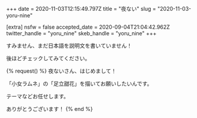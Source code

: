 +++
date = 2020-11-03T12:15:49.797Z
title = "夜ない"
slug = "2020-11-03-yoru-nine"

[extra]
nsfw = false
accepted_date = 2020-09-04T21:04:42.962Z
twitter_handle = "yoru_nine"
skeb_handle = "yoru_nine"
+++

すみません、まだ日本語を説明文を書いていません！

後ほどチェックしてみてください。

{% request() %}
夜ないさん、はじめまして！

「小女ラムネ」の「足立甜花」を描いてお願いしたいんです。

テーマなどお任せします。

ありがとうございます！
{% end %}
